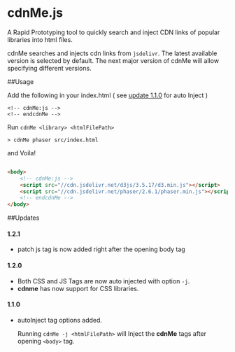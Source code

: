 # cdnMe.js
A Rapid Prototyping tool to quickly search and inject CDN links of popular libraries into html files.

cdnMe searches and injects cdn links from `jsdelivr`. The latest available version is selected by default. The next major version of cdnMe will allow specifying different versions.


##Usage

Add the following in your index.html ( see [update 1.1.0](#110) for auto Inject )
```
<!-- cdnMe:js -->
<!-- endcdnMe -->
```

Run `cdnMe <library> <htmlFilePath>`
```shell
> cdnMe phaser src/index.html
```

and Voila!

```html

<body>
    <!-- cdnMe:js -->
    <script src="//cdn.jsdelivr.net/d3js/3.5.17/d3.min.js"></script>
    <script src="//cdn.jsdelivr.net/phaser/2.6.1/phaser.min.js"></script>
    <!-- endcdnMe -->
</body>
```


##Updates

#### 1.2.1
* patch js tag is now added right after the opening body tag

#### 1.2.0
* Both CSS and JS Tags are now auto injected with option `-j`.
* **cdnme** has now support for CSS libraries.

#### 1.1.0
* autoInject tag options added.

    Running `cdnMe -j <htmlFilePath>` will Inject the **cdnMe** tags after opening `<body>` tag.


